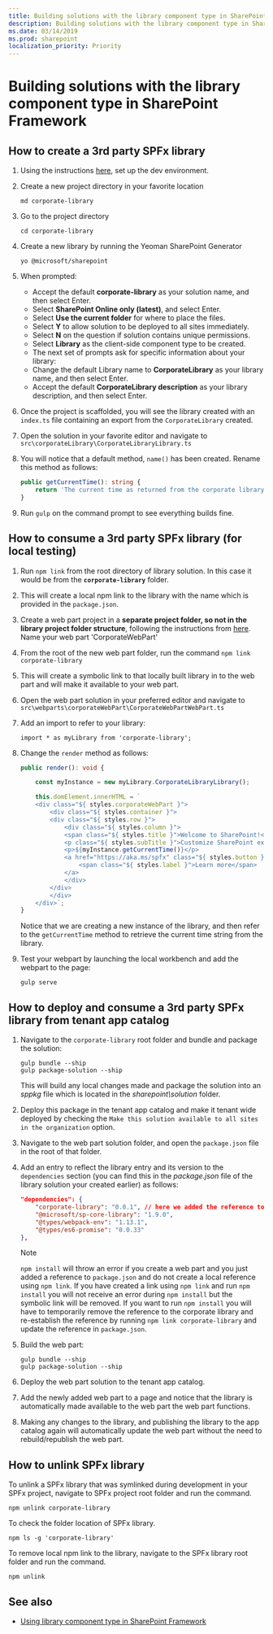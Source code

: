 ```yaml
---
title: Building solutions with the library component type in SharePoint Framework
description: Building solutions with the library component type in SharePoint Framework
ms.date: 03/14/2019
ms.prod: sharepoint
localization_priority: Priority
---
```


# Building solutions with the library component type in SharePoint Framework 

## How to create a 3rd party SPFx library

1. Using the instructions [here](https://docs.microsoft.com/sharepoint/dev/spfx/set-up-your-development-environment), set up the dev environment.
1. Create a new project directory in your favorite location
 
    ```
    md corporate-library
    ```
 
1. Go to the project directory

    ```
    cd corporate-library
    ```
 
1. Create a new library by running the Yeoman SharePoint Generator

    ```
    yo @microsoft/sharepoint
    ```
 
1. When prompted:

    - Accept the default **corporate-library** as your solution name, and then select Enter.
    - Select **SharePoint Online only (latest)**, and select Enter.
    - Select **Use the current folder** for where to place the files.
    - Select **Y** to allow solution to be deployed to all sites immediately.
    - Select **N** on the question if solution contains unique permissions.
    - Select **Library** as the client-side component type to be created.
    - The next set of prompts ask for specific information about your library:
    - Change the default Library name to **CorporateLibrary** as your library name, and then select Enter.
    - Accept the default **CorporateLibrary description** as your library description, and then select Enter.
 
1. Once the project is scaffolded, you will see the library created with an `index.ts` file containing an export from the `CorporateLibrary` created.
 
1. Open the solution in your favorite editor and navigate to ```src\corporateLibrary\CorporateLibraryLibrary.ts```

1. You will notice that a default method, ```name()``` has been created. Rename this method as follows:

    ```typescript
    public getCurrentTime(): string {
        return 'The current time as returned from the corporate library is ' + new Date().toTimeString();
    }
    ```
1. Run `gulp` on the command prompt to see everything builds fine.

## How to consume a 3rd party SPFx library (for local testing)
1. Run `npm link` from the root directory of library solution. In this case it would be from the **```corporate-library```** folder.
 
1. This will create a local npm link to the library with the name which is provided in the ```package.json```.
 
1. Create a web part project in a **separate project folder, so not in the library project folder structure**, following the instructions from [here](https://docs.microsoft.com/sharepoint/dev/spfx/web-parts/get-started/build-a-hello-world-web-part#to-create-a-new-web-part-project). Name your web part 'CorporateWebPart'
 
1. From the root of the new web part folder, run the command ```npm link corporate-library```
 
1. This will create a symbolic link to that locally built library in to the web part and will make it available to your web part.
 
1. Open the web part solution in your preferred editor and navigate to `src\webparts\corporateWebPart\CorporateWebPartWebPart.ts`

1. Add an import to refer to your library:

    ```
    import * as myLibrary from 'corporate-library';
    ```

1. Change the ```render``` method as follows:

    ```typescript
    public render(): void {

        const myInstance = new myLibrary.CorporateLibraryLibrary();

        this.domElement.innerHTML = `
        <div class="${ styles.corporateWebPart }">
            <div class="${ styles.container }">
            <div class="${ styles.row }">
                <div class="${ styles.column }">
                <span class="${ styles.title }">Welcome to SharePoint!</span>
                <p class="${ styles.subTitle }">Customize SharePoint experiences using Web Parts.</p>
                <p>${myInstance.getCurrentTime()}</p>
                <a href="https://aka.ms/spfx" class="${ styles.button }">
                    <span class="${ styles.label }">Learn more</span>
                </a>
                </div>
            </div>
            </div>
        </div>`;
    }
    ```

    Notice that we are creating a new instance of the library, and then refer to the ```getCurrentTime``` method to retrieve the current time string from the library.
    
1. Test your webpart by launching the local workbench and add the webpart to the page:

    ```
    gulp serve
    ```

## How to deploy and consume a 3rd party SPFx library from tenant app catalog

1. Navigate to the ```corporate-library``` root folder and bundle and package the solution:

    ```
    gulp bundle --ship
    gulp package-solution --ship
    ```
   
    This will build any local changes made and package the solution into an _sppkg_ file which is located in the _sharepoint\solution_ folder.
 
1. Deploy this package in the tenant app catalog and make it tenant wide deployed by checking the ```Make this solution available to all sites in the organization``` option.
 
1. Navigate to the web part solution folder, and open the ```package.json``` file in the root of that folder.

1. Add an entry to reflect the library entry and its version to the ```dependencies``` section (you can find this in the _package.json_ file of the library solution your created earlier) as follows:

    ```json
    "dependencies": {
        "corporate-library": "0.0.1", // here we added the reference to the library
        "@microsoft/sp-core-library": "1.9.0",
        "@types/webpack-env": "1.13.1",
        "@types/es6-promise": "0.0.33"
    },
    ```

    > [!NOTE]
    > ```npm install``` will throw an error if you create a web part and you just added a reference to ```package.json``` and do not create a local reference using ```npm link```. If you have created a link using ```npm link``` and run ```npm install``` you will not receive an error during ```npm install``` but the symbolic link will be removed. If you want to run ```npm install``` you will have to temporarily remove the reference to the corporate library and re-establish the reference by running ```npm link corporate-library``` and update the reference in ```package.json```. 
 
1. Build the web part:

    ```
    gulp bundle --ship
    gulp package-solution --ship
    ```
 
1. Deploy the web part solution to the tenant app catalog.
 
1. Add the newly added web part to a page and notice that the library is automatically made available to the web part the web part functions.
 
1. Making any changes to the library, and publishing the library to the app catalog again will automatically update the web part without the need to rebuild/republish the web part.


## How to unlink SPFx library

To unlink a SPFx library that was symlinked during development in your SPFx project, navigate to SPFx project root folder and run the command.
```
npm unlink corporate-library
```

To check the folder location of SPFx library.
```
npm ls -g 'corporate-library'
```

To remove local npm link to the library, navigate to the SPFx library root folder and run the command.
```
npm unlink
```

## See also

- [Using library component type in SharePoint Framework](./library-component-overview.md)
